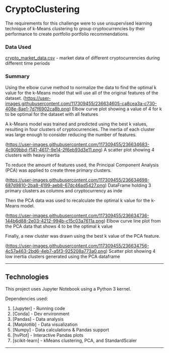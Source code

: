 # CryptoClustering
The requirements for this challenge were to use unsupervised learning technique of k-Means clustering to group cryptocurrencies by their performance to create portfolio portfolio recommendations.

### Data Used
[crypto_market_data.csv](/Resources/crypto_market_data.csv) - market data of different cryptocurrencies during different time periods

### Summary
Using the elbow curve method to normalize the data to find the optimal k value for the k-Means model that will use all of the original features of the dataset. 
(https://user-images.githubusercontent.com/117309455/236634605-ca8cea3a-c730-408e-8ae1-7d7f6902ca8b.png)
Elbow curve plot showing a value of 4 for k to be optimal for the dataset with all features

A k-Means model was trained and predicted using the best k values, resulting in four clusters of cryptocurrencies. The inertia of each cluster was large enough to consider reducing the number of features.

(https://user-images.githubusercontent.com/117309455/236634683-4c909bbd-f141-4617-9e14-2f6eb93d3e11.png)
A scatter plot showing 4 clusters with heavy inertia

To reduce the amount of features used, the Principal Component Analysis (PCA) was applied to create three primary clusters.

(https://user-images.githubusercontent.com/117309455/236634698-687d9810-2ba8-4199-aeb8-67dc46ad5427.png)
DataFrame holding 3 primary clusters as columns and cryptocurrency as inde

Then the PCA data was used to recalculate the optimal k value for the k-Means model.

(https://user-images.githubusercontent.com/117309455/236634736-144b6d88-2e03-4212-994b-c15c03a7611a.png)
Elbow curve line plot from the PCA data that shows 4 to be the optimal k value


Finally, a new cluster was drawn using the best k value of the PCA feature.

(https://user-images.githubusercontent.com/117309455/236634756-4c57a463-2bd6-4eb7-a5f3-925208a773a0.png)
Scatter plot showing 4 low inertia clusters generated using the PCA dataframe

---

## Technologies

This project uses Jupyter Notebook using a Python 3 kernel. 

Dependencies used: 
1. [Jupyter] - Running code 
2. [Conda] - Dev environment
3. [Pandas] - Data analysis
4. [Matplotlib] - Data visualization
5. [Numpy] - Data calculations & Pandas support
6. [hvPlot] - Interactive Pandas plots 
7. [scikit-learn] - kMeans clustering, PCA, and StandardScaler 

---
